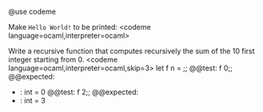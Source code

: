
@use codeme

Make `Hello World!` to be printed:
<codeme language=ocaml,interpreter=ocaml>
</codeme>


Write a recursive function that computes recursively the sum of the 10 first integer starting from 0.
<codeme language=ocaml,interpreter=ocaml,skip=3>
let f n =
;;
@@test:
f 0;;
@@expected:
- : int = 0
@@test:
f 2;;
@@expected:
- : int = 3
</codeme>

